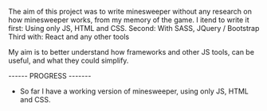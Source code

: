 The aim of this project was to write minesweeper without any research on how minesweeper works, from my memory of the game.
I itend to write it first: Using only JS, HTML and CSS.
Second: With SASS, JQuery / Bootstrap
Third with: React and any other tools

My aim is to better understand how frameworks and other JS tools, can be useful, and what they could simplify.

------ PROGRESS -------
- So far I have a working version of minesweeper, using only JS, HTML and CSS.
